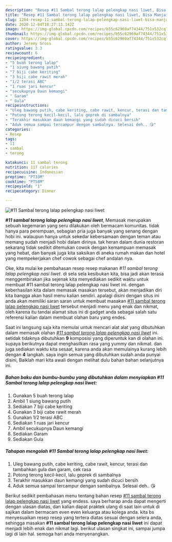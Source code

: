 ```yaml
---
description: "Resep #11 Sambal terong lalap pelengkap nasi liwet, Bisa Manjain Lidah"
title: "Resep #11 Sambal terong lalap pelengkap nasi liwet, Bisa Manjain Lidah"
slug: 1204-resep-11-sambal-terong-lalap-pelengkap-nasi-liwet-bisa-manjain-lidah
date: 2020-12-04T18:27:13.142Z
image: https://img-global.cpcdn.com/recipes/b55c62969af74344/751x532cq70/11-sambal-terong-lalap-pelengkap-nasi-liwet-foto-resep-utama.jpg
thumbnail: https://img-global.cpcdn.com/recipes/b55c62969af74344/751x532cq70/11-sambal-terong-lalap-pelengkap-nasi-liwet-foto-resep-utama.jpg
cover: https://img-global.cpcdn.com/recipes/b55c62969af74344/751x532cq70/11-sambal-terong-lalap-pelengkap-nasi-liwet-foto-resep-utama.jpg
author: Jeremy Gross
ratingvalue: 3.3
reviewcount: 6
recipeingredient:
- "5 buah terong lalap"
- "1 siung bawang putih"
- "7 biji cabe keriting"
- "3 biji cabe rawit merah"
- "1/2 terasi ABC"
- "1 ruas jari kencur"
- "secukupnya Daun kemangi"
- " Garam"
- " Gula"
recipeinstructions:
- "Uleg bawang putih, cabe keriting, cabe rawit, kencur, terasi dan tambahkan gula dan garam, cek rasa"
- "Potong terong kecil-kecil, lalu geprek di sambalnya"
- "Terakhir masukkan daun kemangi yang sudah dicuci bersih"
- "Aduk semua sampai tercampur dengan sambalnya. Selesai deh.. 😘"
categories:
- Resep
tags:
- 11
- sambal
- terong

katakunci: 11 sambal terong 
nutrition: 117 calories
recipecuisine: Indonesian
preptime: "PT33M"
cooktime: "PT58M"
recipeyield: "1"
recipecategory: Dinner

---
```



![#11 Sambal terong lalap pelengkap nasi liwet](https://img-global.cpcdn.com/recipes/b55c62969af74344/751x532cq70/11-sambal-terong-lalap-pelengkap-nasi-liwet-foto-resep-utama.jpg)

<b><i>#11 sambal terong lalap pelengkap nasi liwet</i></b>, Memasak merupakan sebuah kegemaran yang seru dilakukan oleh bermacam komunitas. tidak hanya para perempuan, sebagian pria juga banyak yang senang dengan hobi ini. walaupun hanya untuk sekedar kebersamaan dengan teman atau memang sudah menjadi hobi dalam dirinya. tak heran dalam dunia restoran sekarang tidak sedikit ditemukan cowok dengan kemampuan memasak yang hebat, dan banyak juga kita saksikan di aneka rumah makan dan hotel yang mempekerjakan chef cowok sebagai chef andalan nya.

Oke, kita mulai ke pembahasan resep resep makanan <i>#11 sambal terong lalap pelengkap nasi liwet</i>. di sela sela kesibukan kita, bisa jadi akan terasa menggembirakan jika sejenak kita menyediakan sedikit waktu untuk membuat #11 sambal terong lalap pelengkap nasi liwet ini. dengan keberhasilan kita dalam memasak masakan tersebut, akan menjadikan diri kita bangga akan hasil menu kalian sendiri. apalagi disini dengan situs ini anda akan memiliki saran saran untuk membuat masakan <u>#11 sambal terong lalap pelengkap nasi liwet</u> tersebut menjadi menu yang enak dan nikmat, oleh karena itu tandai alamat situs ini di gadget anda sebagai salah satu referensi kalian dalam membuat olahan baru yang endes.




Saat ini langsung saja kita memulai untuk mencari alat alat yang dibutuhkan dalam memasak olahan <u><i>#11 sambal terong lalap pelengkap nasi liwet</i></u> ini. setidak tidaknya dibutuhkan <b>9</b> komposisi yang diperuntuk kan di olahan ini. supaya berikutnya dapat menghasilkan rasa yang yummy dan nikmat. dan juga sediakan waktu kita sesaat, karena anda akan memulainya kurang lebih dengan <b>4</b> langkah. saya ingin semua yang dibutuhkan sudah anda punyai disini, Baiklah mari kita awali dengan melihat dulu bahan bahan selanjutnya ini.

<!--inarticleads1-->

##### Bahan baku dan bumbu-bumbu yang dibutuhkan dalam menyiapkan #11 Sambal terong lalap pelengkap nasi liwet:

1. Gunakan 5 buah terong lalap
1. Ambil 1 siung bawang putih
1. Sediakan 7 biji cabe keriting
1. Gunakan 3 biji cabe rawit merah
1. Gunakan 1/2 terasi ABC
1. Sediakan 1 ruas jari kencur
1. Ambil secukupnya Daun kemangi
1. Sediakan  Garam
1. Sediakan  Gula




<!--inarticleads2-->

##### Tahapan mengolah #11 Sambal terong lalap pelengkap nasi liwet:

1. Uleg bawang putih, cabe keriting, cabe rawit, kencur, terasi dan tambahkan gula dan garam, cek rasa
1. Potong terong kecil-kecil, lalu geprek di sambalnya
1. Terakhir masukkan daun kemangi yang sudah dicuci bersih
1. Aduk semua sampai tercampur dengan sambalnya. Selesai deh.. 😘




Berikut sedikit pembahasan menu tentang bahan resep <u>#11 sambal terong lalap pelengkap nasi liwet</u> yang endess. saya berharap anda dapat mengerti dengan ulasan diatas, dan kalian dapat praktek ulang di saat lain untuk di sajikan dalam bermacam even even keluarga atau kolega anda. kita bs menyesuaikan resep resep yang tertera diatas sesuai dengan selera anda, sehingga masakan <b>#11 sambal terong lalap pelengkap nasi liwet</b> ini dapat menjadi lebih enak dan nikmat lagi. berikut ulasan singkat ini, sampai jumpa lagi di lain hal. semoga hari anda menyenangkan.

